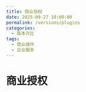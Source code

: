```yaml
---
title: 商业授权
date: 2025-09-27 10:00:00
permalink: /versions/plugins
categories:
  - 版本对比
tags:
  - 商业插件
  - 企业服务
---
```


# 商业授权

<CommercialPlugins />


